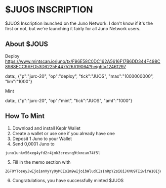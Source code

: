 
# $JUOS INSCRIPTION

$JUOS Inscription launched on the Juno Network. I don't know if it's the first or not, but we're launching it fairly for all Juno Network users.

## About $JOUS

Deploy https://www.mintscan.io/juno/tx/F96E58C0DC162A5616F17B6DD344F498C8988ECC9AFD53D6225F447526A19064?height=12461297

data:,
{"p":"jurc-20",
"op":"deploy",
"tick":"JUOS",
"max":"1000000000",
"lim":"1000"}

Mint 

data:,
{"p":"jurc-20",
"op":"mint",
"tick":"JUOS",
"amt":"1000"}


## How To Mint


1. Download and install Keplr Wallet
2. Create a wallet or use one if you already have one
3. Deposit 1 Juno to your Wallet
4. Send 0,0001 Juno to  
```
juno1unkv56xeg4yfd2r4jmk3cresnq9tkmcan74f5l
```
5. Fill in the memo section with  
```
ZGF0YToseyJwIjoianVyYy0yMCIsIm9wIjoibWludCIsInRpY2siOiJKVU9TIiwiYW10IjoiMTAwMCJ9Cg==
```
6. Congratulations, you have successfully minted $JUOS
